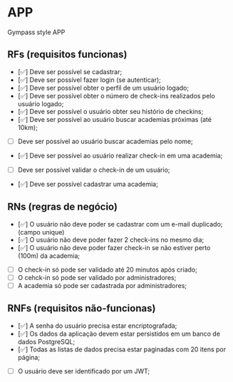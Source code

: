 # APP

Gympass style APP

## RFs (requisitos funcionas)

- [✅] Deve ser possível se cadastrar;
- [✅] Deve ser possível fazer login (se autenticar);
- [✅] Deve ser possível obter o perfil de um usuário logado;
- [✅] Deve ser possível obter o número de check-ins realizados pelo usuário logado;
- [✅] Deve ser possível o usuário obter seu histório de checkins;
- [✅] Deve ser possível ao usuário buscar academias próximas (até 10km);
- [ ] Deve ser possível ao usuário buscar academias pelo nome;
- [✅] Deve ser possível ao usuário realizar check-in em uma academia;
- [ ] Deve ser possível validar o check-in de um usuário;
- [✅] Deve ser possível cadastrar uma academia;

## RNs (regras de negócio)

- [✅] O usuário não deve poder se cadastrar com um e-mail duplicado; (campo unique)
- [✅] O usuário não deve poder fazer 2 check-ins no mesmo dia;
- [✅] O usuário não deve poder fazer check-in se não estiver perto (100m) da academia;
- [ ] O check-in só pode ser validado até 20 minutos após criado;
- [ ] O cehck-in só pode ser validado por administradores;
- [ ] A academia só pode ser cadastrada por administradores;

## RNFs (requisitos não-funcionas)

- [✅] A senha do usuário precisa estar encriptografada;
- [✅] Os dados da aplicação devem estar persistidos em um banco de dados PostgreSQL;
- [✅] Todas as listas de dados precisa estar paginadas com 20 itens por página;
- [ ] O usuário deve ser identificado por um JWT;
